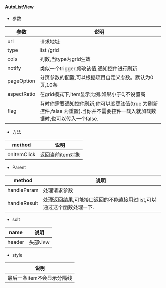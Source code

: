#### AutoListView

- 参数

| 参数        | 说明    |
| --------   | -----   |
| url | 请求地址 |
| type| list /grid|
| cols| 列数,当type为grid生效|
| notify| 类似一个trigger,修改该值,通知控件进行刷新     |
| pageOption| 分页参数的配置,可以根据项目自定义参数。默认为0页,10条     |
| aspectRatio| 在grid模式下,item显示比例.如果小于0,不设置高     |
| flag| 有时你需要通知控件刷新,你可以变更该值(true 为刷新控件,false 为重置).当你并不需要控件一载入就加载数据时,也可以传入一个false.     |

- 方法

| method        | 说明    |
| --------   | -----   |
| onItemClick | 返回当前item对象 |

- Parent

| method        | 说明    |
| --------   | -----   |
| handleParam | 处理请求参数 |
| handleResult| 处理返回结果,可能接口返回的不能直接用过list,可以通过这个函数处理一下.|

- solt

| name        | 说明    |
| --------   | -----   |
| header | 头部view |

- style

| 说明    |
| -----   |
|最后一条item不会显示分隔线|